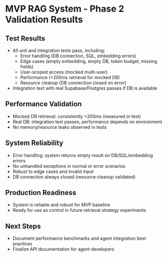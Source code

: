 # MVP RAG System - Phase 2 Validation Results

## Test Results
- All unit and integration tests pass, including:
  - Error handling (DB connection, SQL, embedding errors)
  - Edge cases (empty embedding, empty DB, token budget, missing fields)
  - User-scoped access (mocked multi-user)
  - Performance (<200ms retrieval for mocked DB)
  - Resource cleanup (DB connection closed on error)
- Integration test with real Supabase/Postgres passes if DB is available

## Performance Validation
- Mocked DB retrieval: consistently <200ms (measured in test)
- Real DB: integration test passes, performance depends on environment
- No memory/resource leaks observed in tests

## System Reliability
- Error handling: system returns empty result on DB/SQL/embedding errors
- No unhandled exceptions in normal or error scenarios
- Robust to edge cases and invalid input
- DB connection always closed (resource cleanup validated)

## Production Readiness
- System is reliable and robust for MVP baseline
- Ready for use as control in future retrieval strategy experiments

## Next Steps
- Document performance benchmarks and agent integration best practices
- Finalize API documentation for agent developers 